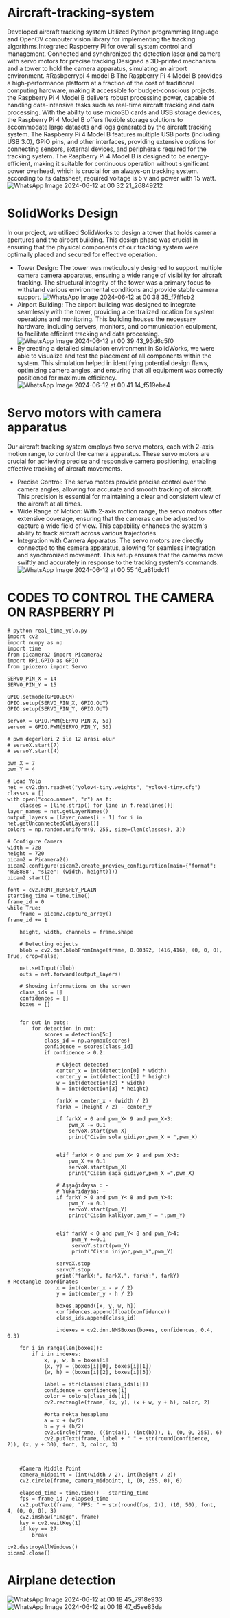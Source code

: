 # Aircraft-tracking-system
Developed aircraft tracking system
Utilized Python programming language and OpenCV computer vision library for implementing the tracking algorithms.Integrated Raspberry Pi for overall system control and management. Connected 
and synchronized the detection laser and camera with servo motors for precise tracking.Designed a 3D-printed mechanism and a tower to hold the camera apparatus, simulating an airport environment.
#Rasbperrypi 4 model B
The Raspberry Pi 4 Model B provides a high-performance platform at a fraction of the cost of traditional computing hardware, making it accessible for budget-conscious projects. the Raspberry Pi 4 Model B delivers robust processing power, capable of handling data-intensive tasks such as real-time aircraft tracking and data processing. With the ability to use microSD cards and USB storage devices, the Raspberry Pi 4 Model B offers flexible storage solutions to accommodate large datasets and logs generated by the aircraft tracking system. The Raspberry Pi 4 Model B features multiple USB ports (including USB 3.0), GPIO pins, and other interfaces, providing extensive options for connecting sensors, external devices, and peripherals required for the tracking system. The Raspberry Pi 4 Model B is designed to be energy-efficient, making it suitable for continuous operation without significant power overhead, which is crucial for an always-on tracking system. according to its datasheet, required voltage is 5 v and power with 15 watt.
![WhatsApp Image 2024-06-12 at 00 32 21_26849212](https://github.com/mohamed9salah/Aircraft-tracking-system/assets/138705468/3db4eebd-d9e8-40b9-b83e-fcec4484a3f5)

# SolidWorks Design
In our project, we utilized SolidWorks to design a tower that holds camera apertures and the airport building. This design phase was crucial in ensuring that the physical components of our tracking system were optimally placed and secured for effective operation.
- Tower Design: The tower was meticulously designed to support multiple camera camera apparatus, ensuring a wide range of visibility for aircraft tracking. The structural integrity of the tower was a primary focus to withstand various environmental conditions and provide stable camera support.
 ![WhatsApp Image 2024-06-12 at 00 38 35_f7ff1cb2](https://github.com/mohamed9salah/Aircraft-tracking-system/assets/138705468/857e3573-b6aa-4284-901c-5ae2c3cc7726)
- Airport Building: The airport building was designed to integrate seamlessly with the tower, providing a centralized location for system operations and monitoring. This building houses the necessary hardware, including servers, monitors, and communication equipment, to facilitate efficient tracking and data processing.
![WhatsApp Image 2024-06-12 at 00 39 43_93d6c5f0](https://github.com/mohamed9salah/Aircraft-tracking-system/assets/138705468/10bd7a46-571b-40db-ab9e-5205ffc3c652)
- By creating a detailed simulation environment in SolidWorks, we were able to visualize and test the placement of all components within the system. This simulation helped in identifying potential design flaws, optimizing camera angles, and ensuring that all equipment was correctly positioned for maximum efficiency.
  ![WhatsApp Image 2024-06-12 at 00 41 14_f519ebe4](https://github.com/mohamed9salah/Aircraft-tracking-system/assets/138705468/5b642ad3-508b-4cd4-b363-5854d0a681de)

# Servo motors with camera apparatus 
Our aircraft tracking system employs two servo motors, each with 2-axis motion range, to control the camera apparatus. These servo motors are crucial for achieving precise and responsive camera positioning, enabling effective tracking of aircraft movements. 
- Precise Control: The servo motors provide precise control over the camera angles, allowing for accurate and smooth tracking of aircraft. This precision is essential for maintaining a clear and consistent view of the aircraft at all times.
- Wide Range of Motion: With 2-axis motion range, the servo motors offer extensive coverage, ensuring that the cameras can be adjusted to capture a wide field of view. This capability enhances the system's ability to track aircraft across various trajectories.
- Integration with Camera Apparatus: The servo motors are directly connected to the camera apparatus, allowing for seamless integration and synchronized movement. This setup ensures that the cameras move swiftly and accurately in response to the tracking system's commands.
![WhatsApp Image 2024-06-12 at 00 55 16_a81bdc11](https://github.com/mohamed9salah/Aircraft-tracking-system/assets/138705468/ea491f3b-2a41-4453-b2ef-16f204e09929)

# CODES TO CONTROL THE CAMERA ON RASPBERRY PI
```
# python real_time_yolo.py
import cv2
import numpy as np
import time
from picamera2 import Picamera2
import RPi.GPIO as GPIO
from gpiozero import Servo

SERVO_PIN_X = 14
SERVO_PIN_Y = 15

GPIO.setmode(GPIO.BCM)
GPIO.setup(SERVO_PIN_X, GPIO.OUT)
GPIO.setup(SERVO_PIN_Y, GPIO.OUT)

servoX = GPIO.PWM(SERVO_PIN_X, 50)
servoY = GPIO.PWM(SERVO_PIN_Y, 50)

# pwm degerleri 2 ile 12 arasi olur
# servoX.start(7)
# servoY.start(4)

pwm_X = 7
pwm_Y = 4

# Load Yolo
net = cv2.dnn.readNet("yolov4-tiny.weights", "yolov4-tiny.cfg")
classes = []
with open("coco.names", "r") as f:
    classes = [line.strip() for line in f.readlines()]
layer_names = net.getLayerNames()
output_layers = [layer_names[i - 1] for i in net.getUnconnectedOutLayers()]
colors = np.random.uniform(0, 255, size=(len(classes), 3))

# Configure Camera
width = 720
height = 720
picam2 = Picamera2()
picam2.configure(picam2.create_preview_configuration(main={"format": 'RGB888', "size": (width, height)}))
picam2.start()

font = cv2.FONT_HERSHEY_PLAIN
starting_time = time.time()
frame_id = 0
while True:
    frame = picam2.capture_array()
frame_id += 1

    height, width, channels = frame.shape

    # Detecting objects
    blob = cv2.dnn.blobFromImage(frame, 0.00392, (416,416), (0, 0, 0), True, crop=False)

    net.setInput(blob)
    outs = net.forward(output_layers)

    # Showing informations on the screen
    class_ids = []
    confidences = []
    boxes = []
    

    for out in outs:
        for detection in out:
            scores = detection[5:]
            class_id = np.argmax(scores)
            confidence = scores[class_id]
            if confidence > 0.2:
                
                # Object detected
                center_x = int(detection[0] * width)
                center_y = int(detection[1] * height)
                w = int(detection[2] * width)
                h = int(detection[3] * height)

                farkX = center_x - (width / 2)  
                farkY = (height / 2) - center_y

                if farkX > 0 and pwm_X< 9 and pwm_X>3:
                    pwm_X -= 0.1
                    servoX.start(pwm_X)
                    print("Cisim sola gidiyor,pwm_X = ",pwm_X)

                
                elif farkX < 0 and pwm_X< 9 and pwm_X>3:
                    pwm_X += 0.1
                    servoX.start(pwm_X)
                    print("Cisim saga gidiyor,pxm_X =",pwm_X)
                    
                # Aşşağıdaysa : -
                # Yukarıdaysa: +
                if farkY > 0 and pwm_Y< 8 and pwm_Y>4:
                    pwm_Y -= 0.1
                    servoY.start(pwm_Y)
                    print("Cisim kalkiyor,pwm_Y = ",pwm_Y)

                    
                elif farkY < 0 and pwm_Y< 8 and pwm_Y>4:
                     pwm_Y +=0.1
                     servoY.start(pwm_Y)
                     print("Cisim iniyor,pwm_Y",pwm_Y)
                
                servoX.stop
                servoY.stop
                print("farkX:", farkX,", farkY:", farkY)
# Rectangle coordinates
                x = int(center_x - w / 2)
                y = int(center_y - h / 2)

                boxes.append([x, y, w, h])
                confidences.append(float(confidence))
                class_ids.append(class_id)

                indexes = cv2.dnn.NMSBoxes(boxes, confidences, 0.4, 0.3)

    for i in range(len(boxes)):
        if i in indexes:
            x, y, w, h = boxes[i]  
            (x, y) = (boxes[i][0], boxes[i][1])
            (w, h) = (boxes[i][2], boxes[i][3])

            label = str(classes[class_ids[i]])
            confidence = confidences[i]
            color = colors[class_ids[i]]
            cv2.rectangle(frame, (x, y), (x + w, y + h), color, 2)

            #orta nokta hesaplama
            a = x + (w/2)
            b = y + (h/2)
            cv2.circle(frame, ((int(a)), (int(b))), 1, (0, 0, 255), 6)
            cv2.putText(frame, label + " " + str(round(confidence, 2)), (x, y + 30), font, 3, color, 3)
    


    #Camera Middle Point
    camera_midpoint = (int(width / 2), int(height / 2))
    cv2.circle(frame, camera_midpoint, 1, (0, 255, 0), 6)
    
    elapsed_time = time.time() - starting_time
    fps = frame_id / elapsed_time
    cv2.putText(frame, "FPS: " + str(round(fps, 2)), (10, 50), font, 4, (0, 0, 0), 3)
    cv2.imshow("Image", frame)
    key = cv2.waitKey(1)
    if key == 27:
        break

cv2.destroyAllWindows()
picam2.close()

```

# Airplane detection 
![WhatsApp Image 2024-06-12 at 00 18 45_7918e933](https://github.com/mohamed9salah/Aircraft-tracking-system/assets/138705468/254153cc-7ef9-43e8-ad6f-c6a5ba0080fd)![WhatsApp Image 2024-06-12 at 00 18 47_d5ee83da](https://github.com/mohamed9salah/Aircraft-tracking-system/assets/138705468/714e870e-2306-4809-84f1-1b39eefdd49a)





















